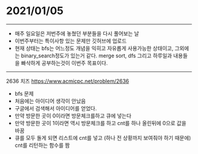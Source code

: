 # 2021/01/05

------------------

* 매주 일요일은 저번주에 놓쳤던 부분들을 다시 풀어보는 날
* 이번주부터는 특이사항 있는 문제만 깃허브에 업로드
* 현재 상태는 bfs는 어느정도 개념을 익히고 자유롭게 사용가능한 상태이고, 그외에는 binary_search정도가 있는거 같다. merge sort, dfs 그리고 하루일과 내용들을 빠삭하게 공부하는것이 이번주 목표이다.





------------------------

2636 치즈 https://www.acmicpc.net/problem/2636

* bfs 문제
* 처음에는 아이디어 생각이 안났음
* 구글에서 검색해서 아이디어를 얻었다.
* 만약 방문한 곳이 0이라면 방문체크를하고 큐에 넣는다
* 만약 방문한 곳이 1이라면 역시 방문체크를 하고 cnt를 하나 올린뒤에 0으로 값을 바꿈
* 큐를 모두 돌게 되면 리스트에 cnt를 넣고 (하나 전 상황까지 보여줘야 하기 때문에) cnt를 리턴하는 함수를 짬
